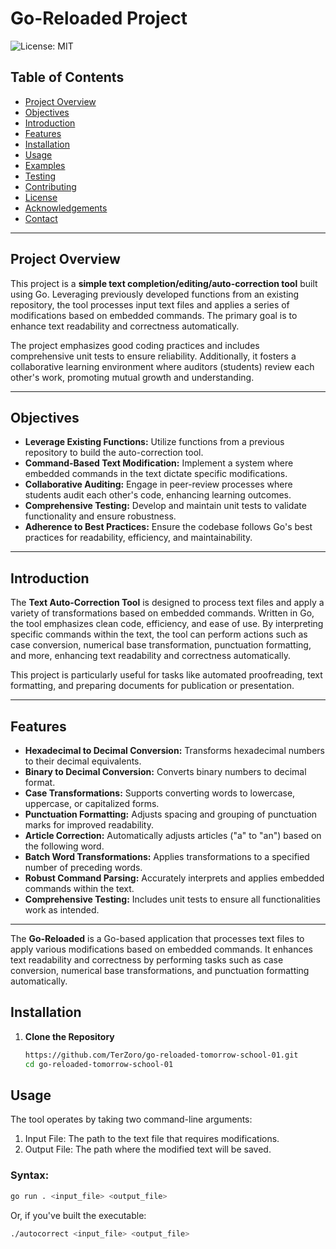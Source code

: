 # Go-Reloaded Project

![License: MIT](https://img.shields.io/badge/License-MIT-yellow.svg)

## Table of Contents

- [Project Overview](#project-overview)
- [Objectives](#objectives)
- [Introduction](#introduction)
- [Features](#features)
- [Installation](#installation)
- [Usage](#usage)
- [Examples](#examples)
- [Testing](#testing)
- [Contributing](#contributing)
- [License](#license)
- [Acknowledgements](#acknowledgements)
- [Contact](#contact)

---

## Project Overview

This project is a **simple text completion/editing/auto-correction tool** built using Go. Leveraging previously developed functions from an existing repository, the tool processes input text files and applies a series of modifications based on embedded commands. The primary goal is to enhance text readability and correctness automatically.

The project emphasizes good coding practices and includes comprehensive unit tests to ensure reliability. Additionally, it fosters a collaborative learning environment where auditors (students) review each other's work, promoting mutual growth and understanding.

---

## Objectives

- **Leverage Existing Functions:** Utilize functions from a previous repository to build the auto-correction tool.
- **Command-Based Text Modification:** Implement a system where embedded commands in the text dictate specific modifications.
- **Collaborative Auditing:** Engage in peer-review processes where students audit each other's code, enhancing learning outcomes.
- **Comprehensive Testing:** Develop and maintain unit tests to validate functionality and ensure robustness.
- **Adherence to Best Practices:** Ensure the codebase follows Go's best practices for readability, efficiency, and maintainability.

---

## Introduction

The **Text Auto-Correction Tool** is designed to process text files and apply a variety of transformations based on embedded commands. Written in Go, the tool emphasizes clean code, efficiency, and ease of use. By interpreting specific commands within the text, the tool can perform actions such as case conversion, numerical base transformation, punctuation formatting, and more, enhancing text readability and correctness automatically.

This project is particularly useful for tasks like automated proofreading, text formatting, and preparing documents for publication or presentation.

---

## Features

- **Hexadecimal to Decimal Conversion:** Transforms hexadecimal numbers to their decimal equivalents.
- **Binary to Decimal Conversion:** Converts binary numbers to decimal format.
- **Case Transformations:** Supports converting words to lowercase, uppercase, or capitalized forms.
- **Punctuation Formatting:** Adjusts spacing and grouping of punctuation marks for improved readability.
- **Article Correction:** Automatically adjusts articles ("a" to "an") based on the following word.
- **Batch Word Transformations:** Applies transformations to a specified number of preceding words.
- **Robust Command Parsing:** Accurately interprets and applies embedded commands within the text.
- **Comprehensive Testing:** Includes unit tests to ensure all functionalities work as intended.

---
The **Go-Reloaded** is a Go-based application that processes text files to apply various modifications based on embedded commands. It enhances text readability and correctness by performing tasks such as case conversion, numerical base transformations, and punctuation formatting automatically.

## Installation

1. **Clone the Repository**

   ```bash
   https://github.com/TerZoro/go-reloaded-tomorrow-school-01.git
   cd go-reloaded-tomorrow-school-01
   ```

## Usage

The tool operates by taking two command-line arguments:

1. Input File: The path to the text file that requires modifications.
2. Output File: The path where the modified text will be saved.

### Syntax:

   ```bash
   go run . <input_file> <output_file>
   ```
Or, if you've built the executable:

   ```bash
   ./autocorrect <input_file> <output_file>
   ```
